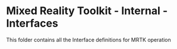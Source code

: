 # Mixed Reality Toolkit - Internal - Interfaces

This folder contains all the Interface definitions for MRTK operation